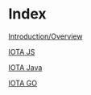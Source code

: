 # Index

[Introduction/Overview](/introduction/overview.md)

[IOTA JS](root://iota-js/0.1/README.md)

[IOTA Java](root://iota-java/0.1/README.md)

[IOTA GO](root://iota-go/0.1/README.md)
